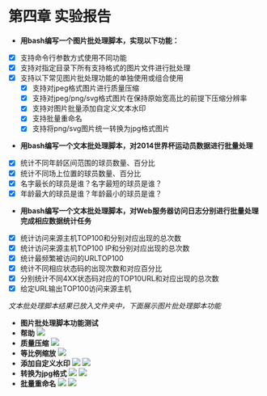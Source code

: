 # 第四章 实验报告
* **用bash编写一个图片批处理脚本，实现以下功能：**
- [x] 支持命令行参数方式使用不同功能
- [x] 支持对指定目录下所有支持格式的图片文件进行批处理
- [x] 支持以下常见图片批处理功能的单独使用或组合使用
  - [x] 支持对jpeg格式图片进行质量压缩
  - [x] 支持对jpeg/png/svg格式图片在保持原始宽高比的前提下压缩分辨率
  - [x] 支持对图片批量添加自定义文本水印
  - [x] 支持批量重命名
  - [x] 支持将png/svg图片统一转换为jpg格式图片
* **用bash编写一个文本批处理脚本，对2014世界杯运动员数据进行批量处理**
- [x] 统计不同年龄区间范围的球员数量、百分比
- [x] 统计不同场上位置的球员数量、百分比
- [x] 名字最长的球员是谁？名字最短的球员是谁？
- [x] 年龄最大的球员是谁？年龄最小的球员是谁？
* **用bash编写一个文本批处理脚本，对Web服务器访问日志分别进行批量处理完成相应数据统计任务**
- [x] 统计访问来源主机TOP100和分别对应出现的总次数
- [x] 统计访问来源主机TOP100 IP和分别对应出现的总次数
- [x] 统计最频繁被访问的URLTOP100
- [x] 统计不同相应状态码的出现次数和对应百分比
- [x] 分别统计不同4XX状态码对应的TOP10URL和对应出现的总次数
- [x] 给定URL输出TOP100访问来源主机

_文本批处理脚本结果已放入文件夹中，下面展示图片批处理脚本功能_
* **图片批处理脚本功能测试**
* **帮助**
![](https://pic1.imgdb.cn/item/67ff044288c538a9b5d21080.png)
* **质量压缩**
![](https://pic1.imgdb.cn/item/67ff044288c538a9b5d2107d.png)
* **等比例缩放**
![](https://pic1.imgdb.cn/item/67ff044288c538a9b5d2107f.png)
* **添加自定义水印**
![](https://pic1.imgdb.cn/item/67ff04e788c538a9b5d210a9.png)
![](https://pic1.imgdb.cn/item/67ff044388c538a9b5d21081.png)
* **转换为jpg格式**
![](https://pic1.imgdb.cn/item/67ff044288c538a9b5d2107c.png)
![](https://pic1.imgdb.cn/item/67ff044288c538a9b5d2107e.png)
* **批量重命名**
![](https://pic1.imgdb.cn/item/67ff04fb88c538a9b5d210aa.png)
![](https://pic1.imgdb.cn/item/67ff050088c538a9b5d210ab.png)
  

